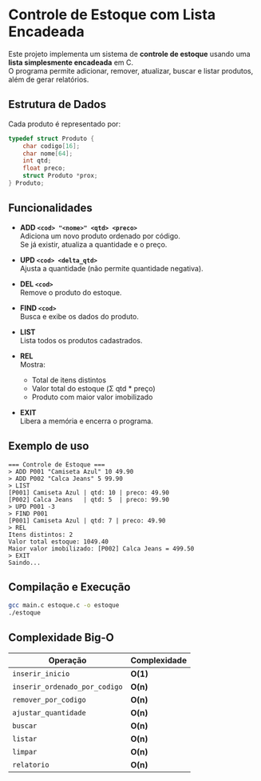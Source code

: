 # Controle de Estoque com Lista Encadeada

Este projeto implementa um sistema de **controle de estoque** usando uma **lista simplesmente encadeada** em C.  
O programa permite adicionar, remover, atualizar, buscar e listar produtos, além de gerar relatórios.

## Estrutura de Dados

Cada produto é representado por:

```c
typedef struct Produto {
    char codigo[16];
    char nome[64];
    int qtd;
    float preco;
    struct Produto *prox;
} Produto;
```

## Funcionalidades

- **ADD `<cod> "<nome>" <qtd> <preco>`**  
  Adiciona um novo produto ordenado por código.  
  Se já existir, atualiza a quantidade e o preço.

- **UPD `<cod> <delta_qtd>`**  
  Ajusta a quantidade (não permite quantidade negativa).

- **DEL `<cod>`**  
  Remove o produto do estoque.

- **FIND `<cod>`**  
  Busca e exibe os dados do produto.

- **LIST**  
  Lista todos os produtos cadastrados.

- **REL**  
  Mostra:
  - Total de itens distintos
  - Valor total do estoque (Σ qtd * preço)
  - Produto com maior valor imobilizado

- **EXIT**  
  Libera a memória e encerra o programa.

## Exemplo de uso

```
=== Controle de Estoque ===
> ADD P001 "Camiseta Azul" 10 49.90
> ADD P002 "Calca Jeans" 5 99.90
> LIST
[P001] Camiseta Azul | qtd: 10 | preco: 49.90
[P002] Calca Jeans   | qtd: 5  | preco: 99.90
> UPD P001 -3
> FIND P001
[P001] Camiseta Azul | qtd: 7 | preco: 49.90
> REL
Itens distintos: 2
Valor total estoque: 1049.40
Maior valor imobilizado: [P002] Calca Jeans = 499.50
> EXIT
Saindo...
```

## Compilação e Execução

```bash
gcc main.c estoque.c -o estoque
./estoque
```

## Complexidade Big-O

| Operação                       | Complexidade |
|--------------------------------|--------------|
| `inserir_inicio`               | **O(1)**     |
| `inserir_ordenado_por_codigo`  | **O(n)**     |
| `remover_por_codigo`           | **O(n)**     |
| `ajustar_quantidade`           | **O(n)**     |
| `buscar`                       | **O(n)**     |
| `listar`                       | **O(n)**     |
| `limpar`                       | **O(n)**     |
| `relatorio`                    | **O(n)**     |
